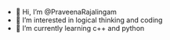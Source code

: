 - 👋 Hi, I’m @PraveenaRajalingam
- 👀 I’m interested in logical thinking and coding
- 🌱 I’m currently learning c++ and python


<!---
PraveenaRajalingam/PraveenaRajalingam is a ✨ special ✨ repository because its `README.md` (this file) appears on your GitHub profile.
You can click the Preview link to take a look at your changes.
--->
